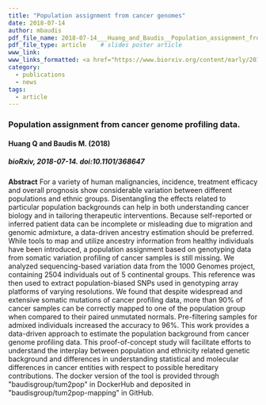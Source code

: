 ```yaml
---
title: "Population assignment from cancer genomes"
date: 2018-07-14
author: mbaudis
pdf_file_name: 2018-07-14___Huang_and_Baudis__Population_assignment_from_cancer_genome_data__biorXiv.pdf
pdf_file_type: article    # slides poster article
www_link: 
www_links_formatted: <a href="https://www.biorxiv.org/content/early/2018/07/14/368647" target="_blank">[bioRxiv]</a>
category: 
  - publications
  - news
tags: 
  - article
---
```


### Population assignment from cancer genome profiling data.
#### Huang Q and Baudis M. (2018)
##### bioRxiv, 2018-07-14. doi:10.1101/368647

<!--more-->

**Abstract** For a variety of human malignancies, incidence, treatment efficacy and overall prognosis show considerable variation between different populations and ethnic groups. Disentangling the effects related to particular population backgrounds can help in both understanding cancer biology and in tailoring therapeutic interventions. Because self-reported or inferred patient data can be incomplete or misleading due to migration and genomic admixture, a data-driven ancestry estimation should be preferred. While tools to map and utilize ancestry information from healthy individuals have been introduced, a population assignment based on genotyping data from somatic variation profiling of cancer samples is still missing. We analyzed sequencing-based variation data from the 1000 Genomes project, containing 2504 individuals out of 5 continental groups. This reference was then used to extract population-biased SNPs used in genotyping array platforms of varying resolutions. We found that despite widespread and extensive somatic mutations of cancer profiling data, more than 90% of cancer samples can be correctly mapped to one of the population group when compared to their paired unmutated normals. Pre-filtering samples for admixed individuals increased the accuracy to 96%. This work provides a data-driven approach to estimate the population background from cancer genome profiling data. This proof-of-concept study will facilitate efforts to understand the interplay between population and ethnicity related genetic background and differences in understanding statistical and molecular differences in cancer entities with respect to possible hereditary contributions. The docker version of the tool is provided through "baudisgroup/tum2pop" in DockerHub and deposited in "baudisgroup/tum2pop-mapping" in GitHub.


